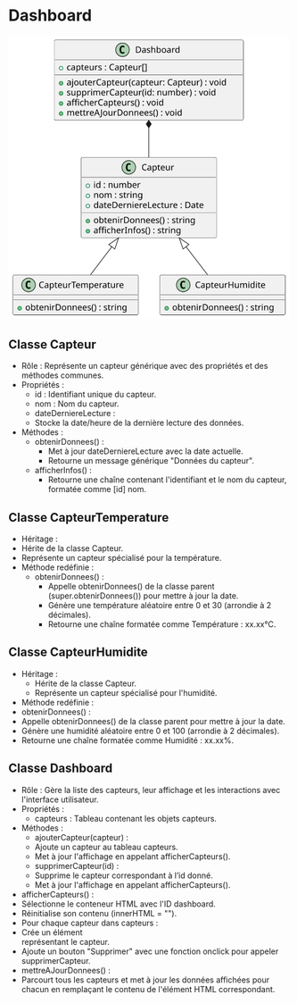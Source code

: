 # Dashboard
![Texte alternatif](classes.svg)
## Classe Capteur
- Rôle : Représente un capteur générique avec des propriétés et des méthodes communes.
- Propriétés :
  - id : Identifiant unique du capteur.
  - nom : Nom du capteur.
  - dateDerniereLecture :
   - Stocke la date/heure de la dernière lecture des données.
- Méthodes :
  - obtenirDonnees() :
    - Met à jour dateDerniereLecture avec la date actuelle.
    - Retourne un message générique "Données du capteur".
  - afficherInfos() :
    - Retourne une chaîne contenant l'identifiant et le nom du capteur, formatée comme [id] nom.
## Classe CapteurTemperature
- Héritage :
 - Hérite de la classe Capteur.
 - Représente un capteur spécialisé pour la température.
- Méthode redéfinie :
  - obtenirDonnees() :
    - Appelle obtenirDonnees() de la classe parent (super.obtenirDonnees()) pour mettre à jour la date.
    - Génère une température aléatoire entre 0 et 30 (arrondie à 2 décimales).
    - Retourne une chaîne formatée comme Température : xx.xx°C.
## Classe CapteurHumidite
- Héritage :
  - Hérite de la classe Capteur.
  - Représente un capteur spécialisé pour l'humidité.
- Méthode redéfinie :
 - obtenirDonnees() :
  - Appelle obtenirDonnees() de la classe parent pour mettre à jour la date.
  - Génère une humidité aléatoire entre 0 et 100 (arrondie à 2 décimales).
  - Retourne une chaîne formatée comme Humidité : xx.xx%.
## Classe Dashboard
- Rôle : Gère la liste des capteurs, leur affichage et les interactions avec l'interface utilisateur.
- Propriétés :
  - capteurs : Tableau contenant les objets capteurs.
- Méthodes :
  - ajouterCapteur(capteur) :
   - Ajoute un capteur au tableau capteurs.
   - Met à jour l'affichage en appelant afficherCapteurs().
  - supprimerCapteur(id) :
   - Supprime le capteur correspondant à l’id donné.
   - Met à jour l'affichage en appelant afficherCapteurs().
 - afficherCapteurs() :
  - Sélectionne le conteneur HTML avec l'ID dashboard.
  - Réinitialise son contenu (innerHTML = "").
  - Pour chaque capteur dans capteurs :
   - Crée un élément <div> représentant le capteur.
   - Ajoute un bouton "Supprimer" avec une fonction onclick pour appeler supprimerCapteur.
 - mettreAJourDonnees() :
  - Parcourt tous les capteurs et met à jour les données affichées pour chacun en remplaçant le contenu de l'élément HTML correspondant.
